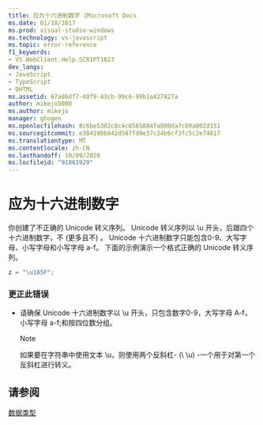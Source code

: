 ```yaml
---
title: 应为十六进制数字 |Microsoft Docs
ms.date: 01/18/2017
ms.prod: visual-studio-windows
ms.technology: vs-javascript
ms.topic: error-reference
f1_keywords:
- VS.WebClient.Help.SCRIPT1023
dev_langs:
- JavaScript
- TypeScript
- DHTML
ms.assetid: 67a86df7-49f9-43cb-99c6-99b1a427827a
author: mikejo5000
ms.author: mikejo
manager: ghogen
ms.openlocfilehash: 8c6be5302c0c4c6565884fa800da7cb9a002d151
ms.sourcegitcommit: e38419bb842d587fd9e37c24b6cf3fc5c2e74817
ms.translationtype: MT
ms.contentlocale: zh-CN
ms.lasthandoff: 10/09/2020
ms.locfileid: "91861929"
---
```

# <a name="expected-hexadecimal-digit"></a>应为十六进制数字
你创建了不正确的 Unicode 转义序列。 Unicode 转义序列以 \u 开头，后跟四个十六进制数字，不 (更多且不) 。 Unicode 十六进制数字只能包含0-9、大写字母、小写字母和小写字母 a-f。 下面的示例演示一个格式正确的 Unicode 转义序列。  
  
```JavaScript  
z = "\u1A5F";  
```  
  
### <a name="to-correct-this-error"></a>更正此错误  
  
- 请确保 Unicode 十六进制数字以 \u 开头，只包含数字0-9，大写字母 A-f，小写字母 a-f;和按四位数分组。  
  
    > [!NOTE]
    > 如果要在字符串中使用文本 \u，则使用两个反斜杠- (\\ \u) -一个用于对第一个反斜杠进行转义。  
  
## <a name="see-also"></a>请参阅  
 [数据类型](https://developer.mozilla.org/docs/Web/JavaScript/Data_structures)